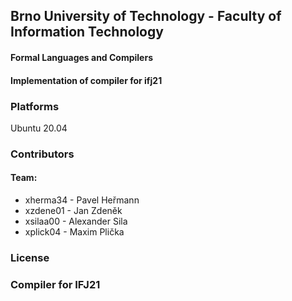 ## Brno University of Technology - Faculty of Information Technology
#### Formal Languages and Compilers

#### Implementation of compiler for ifj21

### Platforms
Ubuntu 20.04

### Contributors
#### Team: 
- xherma34 - Pavel Heřmann
- xzdene01 - Jan Zdeněk
- xsilaa00 - Alexander Sila
- xplick04 - Maxim Plička

### License


### Compiler for IFJ21

